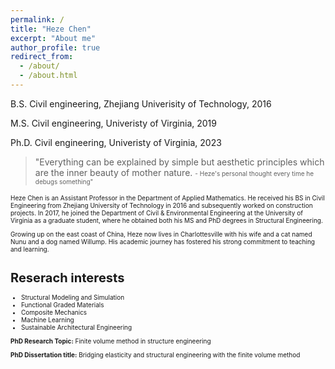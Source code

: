 ```yaml
---
permalink: /
title: "Heze Chen"
excerpt: "About me"
author_profile: true
redirect_from: 
  - /about/
  - /about.html
---
```


B.S. Civil engineering, Zhejiang Univerisity of Technology, 2016

M.S. Civil engineering, Univeristy of Virginia, 2019

Ph.D. Civil engineering, Univeristy of Virginia, 2023

> "Everything can be explained by simple but aesthetic principles which are the inner beauty of mother nature.
><font size="1.5"> - Heze's personal thought every time he debugs something"

Heze Chen is an Assistant Professor in the Department of Applied Mathematics. He received his BS in Civil Engineering from Zhejiang University of Technology in 2016 and subsequently worked on construction projects. In 2017, he joined the Department of Civil & Environmental Engineering at the University of Virginia as a graduate student, where he obtained both his MS and PhD degrees in Structural Engineering.

Growing up on the east coast of China, Heze now lives in Charlottesville with his wife and a cat named Nunu and a dog named Willump. His academic journey has fostered his strong commitment to teaching and learning.

Reserach interests
======
* Structural Modeling and Simulation
* Functional Graded Materials
* Composite Mechanics
* Machine Learning
* Sustainable Architectural Engineering

**PhD Research Topic:** Finite volume method in structure engineering

**PhD Dissertation title:** Bridging elasticity and structural engineering with the finite volume method
